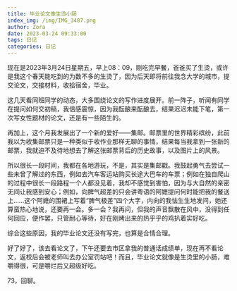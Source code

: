 ```yaml
---
title: 毕业论文像生烫小肠
index_img: /img/IMG_3487.png
author: Zora
date: 2023-03-24 09:33:00
tags: 日记
categories: 日记
---
```



现在是2023年3月24日星期五，早上08：09，刚吃完早餐，爸爸买了生烫，或许是我这个春天能吃到的为数不多的生烫了，因为后天即将前往我念大学的城市，提交论文，交接材料，收拾宿舍，毕业。

这几天看同班同学的动态，大多围绕论文的写作进度展开。前一阵子，听闻有同学在提问如何交初稿，我倍感震惊，因为我酝酿来酝酿去，结果迟迟未能下笔，第一次写女性题材的论文，还是有一些陌生的。

再加上，这个月我发展出了一个新的爱好——集邮。邮票里的世界精彩缤纷，此前我以为收集邮票只是一种类似于收作业那样无聊的事情，结果每当我拿到一张新的邮票，我就迫不及待地想去了解这张邮票背后的历史故事，以及图片上的风景。

所以很长一段时间，我都在各地游玩，不是，其实是集邮戳。我鼓起勇气去尝试一些未曾了解过的东西，例如去汽车客运站购买长途大巴车的车票；例如在独自爬山的过程中很长一段路程一个人都没见着，我却不感觉到害怕，因为与大自然的亲密无间让我感到安心；例如，向脾气超差的只会讲粤语的阿嬷提问何时能把我的餐送上……这个阿嬷的围裙上写着“脾气极差”四个大字，内向的我怯生生地发问，她还算蛮热心地说，还要再一会。多一会？我再问，但我的声音飘散在风中，没得到任何回应，便作罢，只管耐心等待，好在刚烤出来的热乎乎的鸡扒着实好吃。

综合这些原因，我的毕业论文还没有写完，也算是合情合理。

好了好了，该去看论文了，下午还要去市区拿我的普通话成绩单，现在再不看论文，返校后会被老师叫去办公室罚站吧！而且，毕业论文就像是生烫里的小肠，难嚼得很，可是嚼烂后又超级好吃。

73，回聊。
